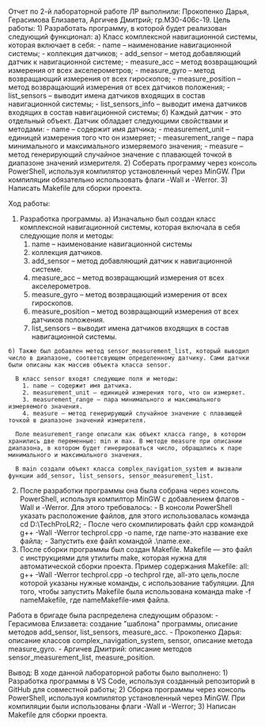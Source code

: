 Отчет по 2-й лабораторной работе
ЛР выполнили: Прокопенко Дарья, Герасимова Елизавета, Аргичев Дмитрий; гр.М30-406с-19.
  Цель работы:
    1) Разработать программу, в которой будет реализован следующий функционал:
      а) Класс комплексной навигационной системы, которая включает в себя:
        - name – наименование навигационной системы;
        - коллекция датчиков;
        - add_sensor – метод добавляющий датчик к навигационной системе;
        - measure_acc – метод возвращающий измерения от всех акселерометров;
        - measure_gyro – метод возвращающий измерения от всех гироскопов;
        - measure_position – метод возвращающий измерения от всех датчиков положения;
        - list_sensors – выводит имена датчиков входящих в состав навигационной системы;
        - list_sensors_info – выводит имена датчиков входящих в состав навигационной системы;
      б) Каждый датчик - это отдельный объект. Датчик обладает следующими свойствами и методами:
        - name – содержит имя датчика; 
        - measurement_unit – единицей измерения того что он измеряет;
        - measurement_range – пара минимального и максимального измеряемого значения;
        - measure – метод генерирующий случайное значение с плавающей точкой в диапазоне значений измерителя.
    2) Соберать программу через консоль PowerShell, используя компилятор установленный через MinGW. При компиляции обязательно использовать флаги -Wall и -Werror.
    3) Написать Makefile для сборки проекта.

  Ход работы: 
  1) Разработка программы.
    а) Изначально был создан класс комплексной навигационной системы, которая включала в себя следующие поля и методы:
      1. name – наименование навигационной системы
      2. коллекция датчиков.
      2. add_sensor – метод добавляющий датчик к навигационной системе.
      3. measure_acc – метод возвращающий измерения от всех акселерометров.
      4. measure_gyro – метод возвращающий измерения от всех гироскопов.
      5. measure_position – метод возвращающий измерения от всех датчиков положения.
      6. list_sensors – выводит имена датчиков входящих в состав навигационной системы.

    б) Также был добавлен метод sensor_measurement_list, который выводил число в диапазоне, соответсвующем определенному датчику. Сами датчки были описаны как массив объекта класса sensor.

      В класс sensor входят следующие поля и методы:
        1. name – содержит имя датчика.
        2. measurement_unit – единицей измерения того, что он измеряет.
        3. measurement_range – пара минимального и максимального измеряемого значения.
        4. measure – метод генерирующий случайное значение с плавающей точкой в диапазоне значений измерителя.

      Поле measurement_range описали как объект класса range, в котором хранились две переменные: min и max. В методе measure при описании диапазона, в котором будет гинерироваться число, обращались к паре минимального и максимального значения.
      
      В main создали объект класса complex_navigation_system и вызвали функции add_sensor, list_sensors, sensor_measurement_list.
  2) После разработки программы она была собрана через консоль PowerShell, используя компилтор MinGW c добавлением флагов -Wall и -Werror. Для этого требовалось:
    - В консоли PowerShell указать расположение файлов, для этого использовалась команда cd D:\TechProLR2;
    - После чего скомпилировать файл cpp командой g++ -Wall -Werror techprol.cpp -o name, где name-это название exe файла;
    - Запустить exe файл командой .\name.exe.
  3) После сборки программы был создан Makefile. 
    Makefile — это файл с инструкциями для утилиты make, которая нужна для автоматической сборки проекта.
    Пример содержания Makefile:
      all:
	      g++ -Wall -Werror techprol.cpp -o techprol
      где, all-это цель,после которой указаны нужные команды, с использование табуляции.
      Для того, чтобы запустить Makefile была использована команда make -f nameMakefile,
      где nameMakefile-имя файла.

  Работа в бригаде была распределена следующим образом: 
    - Герасимова Елизавета: создание "шаблона" программы, описание методов add_sensor, list_sensors, measure_acc.
    - Прокопенко Дарья: описание классов complex_navigation_system, sensor, описание метода measure_gyro.
    - Аргичев Дмитрий: описание методов sensor_measurement_list, measure_position.

  Вывод:
   В ходе данной лабораторной работы было выполнено:
    1) Разработка программы в VS Code, используя созданный репозиторий в GitHub для совместной работы;
    2) Сборка программы через консоль PowerShell, используя компилятор установленный через MinGW. При компиляции были использованы флаги -Wall и -Werror;
    3) Написан Makefile для сборки проекта.
